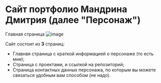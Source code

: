 # Сайт портфолио Мандрина Дмитрия (далее "Персонаж")
Главная страница
![image](https://github.com/2Drotz/mandrin/assets/50268595/381b7f8d-8f79-47c8-ad40-83346d7c71e9)

Сайт состоит из **3** страниц:
+ Главнвя страница с краткой информацией о персонаже (то есть мне);
+ Страница с проектами, и ссылкой на репозиторий;
+ Страница контактных данных персонажа, по которым вы можете связаться удобным вам способом (не надо).


